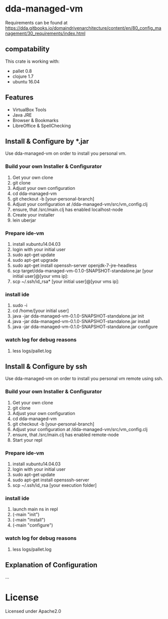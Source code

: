 # dda-managed-vm

Requirements can be found at https://dda.gitbooks.io/domaindrivenarchitecture/content/en/80_config_management/30_requirements/index.html

## compatability

This crate is working with:
 * pallet 0.8
 * clojure 1.7
 * ubuntu 16.04

## Features
 * VirtualBox Tools
 * Java JRE
 * Browser & Bookmarks
 * LibreOffice & SpellChecking

## Install & Configure by *.jar 
 Use dda-managed-vm on order to install you personal vm.
 
### Build your own Installer & Configurator
1. Get your own clone 
  1. git clone
2. Adjust your own configuration
  1. cd dda-managed-vm
  2. git checkout -b [your-personal-branch]
  3. Adjust your configuration at /dda-managed-vm/src/vm_config.clj
  4. ensure, that /src/main.clj has enabled localhost-node
3. Create your installer
  1. lein uberjar

### Prepare ide-vm
1. install xubuntu14.04.03
2. login with your initial user
3. sudo apt-get update
4. sudo apt-get upgrade
5. sudo apt-get install openssh-server openjdk-7-jre-headless
6. scp target/dda-managed-vm-0.1.0-SNAPSHOT-standalone.jar [your initial user]@[your vms ip]:
7. scp ~/.ssh/id_rsa* [your initial user]@[your vms ip]:

### install ide
1. sudo -i
2. cd /home/[your initial user]
3. java -jar dda-managed-vm-0.1.0-SNAPSHOT-standalone.jar init
4. java -jar dda-managed-vm-0.1.0-SNAPSHOT-standalone.jar install
5. java -jar dda-managed-vm-0.1.0-SNAPSHOT-standalone.jar configure

### watch log for debug reasons
1. less logs/pallet.log

## Install & Configure by ssh 
 Use dda-managed-vm on order to install you personal vm remote using ssh.
 
### Build your own Installer & Configurator
1. Get your own clone 
  1. git clone
2. Adjust your own configuration
  1. cd dda-managed-vm
  2. git checkout -b [your-personal-branch]
  3. Adjust your configuration at /dda-managed-vm/src/vm_config.clj
  4. ensure, that /src/main.clj has enabled remote-node
3. Start your repl

### Prepare ide-vm
1. install xubuntu14.04.03
2. login with your initial user
3. sudo apt-get update
4. sudo apt-get install opensssh-server
6. scp ~/.ssh/id_rsa [your execution folder]

### install ide
1. launch main ns in repl
2. (-main "init")
3. (-main "install")
4. (-main "configure")

### watch log for debug reasons
1. less logs/pallet.log

## Explanation of Configuration
... 


# License
Licensed under Apache2.0




